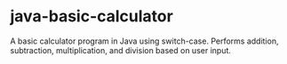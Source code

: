 # java-basic-calculator
A basic calculator program in Java using switch-case. Performs addition, subtraction, multiplication, and division based on user input.
